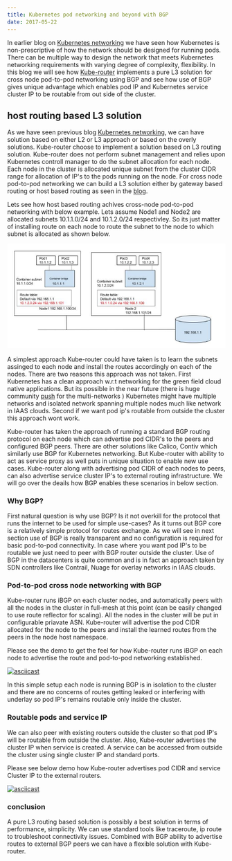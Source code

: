 ```yaml
---
title: Kubernetes pod networking and beyond with BGP
date: 2017-05-22
---
```

In earlier blog on [Kubernetes networking](https://cloudnativelabs.github.io/post/2017-04-18-kubernetes-networking/) we have seen how Kubernetes is non-prescriptive of how the network should be designed for running pods. There can be multiple way to design the network that meets Kubernetes networking requirements with varying degree of complexity, flexibility. In this blog we will see how [Kube-router](https://github.com/cloudnativelabs/kube-router) implements a pure L3 solution for cross node pod-to-pod networking using BGP and see how use of BGP gives unique advantage which enables pod IP and Kubernetes service cluster IP to be routable from out side of the cluster. 

## host routing based L3 solution

As we have seen previous blog [Kubernetes networking](https://cloudnativelabs.github.io/post/2017-04-18-kubernetes-networking/), we can have solution based on either L2 or L3 approach or based on the overly solutions. Kube-router choose to implement a solution based on L3 routing solution. Kube-router does not perform subnet management and relies upon Kubernetes controll manager to do the subnet allocation for each node. Each node in the cluster is allocated unique subnet from the cluster CIDR range for allocation of IP's to the pods running on the node. For cross node pod-to-pod networking we can build a L3 solution either by gateway based routing or host based routing as seen in the [blog](https://cloudnativelabs.github.io/post/2017-04-18-kubernetes-networking/).  

Lets see how host based routing achives cross-node pod-to-pod networking with below example. Lets assume Node1 and Node2 are allocated subnets 10.1.1.0/24 and 10.1.2.0/24 respectivley. So its just matter of installing route on each node to route the subnet to the node to which subnet is allocated as shown below. 

![Host Routing](/img/l3-host-routing.jpg)

A simplest approach Kube-router could have taken is to learn the subnets assinged to each node and install the routes accordingly on each of the nodes. There are two reasons this approach was not taken.
First Kubernetes has a clean approach w.r.t networking for the green field cloud native applications. But its possible in the near future (there is huge community [push](https://groups.google.com/forum/#!topic/kubernetes-sig-network/8nDSQ2hF40w) for the multi-networks ) Kubernetes might have multiple networks and isolated network spanning multiple nodes much like network in IAAS clouds. 
Second if we want pod ip's routable from outside the cluster this approach wont work.

Kube-router has taken the approach of running a standard BGP routing protocol on each node which can advertise pod CIDR's to the peers and configured BGP peers. There are other solutions like Calico, Contiv which similarly use BGP for Kubernetes networking. But Kube-router with ability to act as service proxy as well puts in unique situation to enable new use cases. Kube-router along with advertising pod CIDR of each nodes to peers, can also advertise service cluster IP's to external routing infrastructure.
We will go over the deails how BGP enables these scenarios in below section.

### Why BGP?

First natural question is why use BGP? Is it not overkill for the protocol that runs the internet to be used for simple use-cases? As it turns out BGP core is a relatively simple protocol for routes exchange. As we will see in next section use of BGP is really transparent and no configuration is required for basic pod-to-pod connectivity. In case where you want pod IP's to be routable we just need to peer with BGP router outside the cluster. Use of BGP in the datacenters is quite common and is in fact an approach taken by SDN controllers like Contrail, Nuage for overlay networks in IAAS clouds.

### Pod-to-pod cross node networking with BGP

Kube-router runs iBGP on each cluster nodes, and automatically peers with all the nodes in the cluster in full-mesh at this point (can be easily changed to use route reflector for scaling). All the nodes in the cluster will be put in configurable priavate ASN. Kube-router will advertise the pod CIDR allocated for the node to the peers and install the learned routes from the peers in the node host namespace.

Please see the demo to get the feel for how Kube-router runs iBGP on each node to advertise the route and pod-to-pod networking established.

[![asciicast](https://asciinema.org/a/120885.png)](https://asciinema.org/a/120885)

In this simple setup each node is running BGP is in isolation to the cluster and there are no concerns of routes getting leaked or interfering with underlay so pod IP's remains routable only inside the cluster.

### Routable pods and service IP

We can also peer with existing routers outside the cluster so that pod IP's will be routable from outside the cluster. Also, Kube-router advertises the cluster IP when service is created. A service can be accessed from outside the cluster using single cluster IP and standard ports.  

Please see below demo how Kube-router advertises pod CIDR and service Cluster IP to the external routers.

[![asciicast](https://asciinema.org/a/121635.png)](https://asciinema.org/a/121635)

### conclusion

A pure L3 routing based solution is possibly a best solution in terms of performance, simplicity. We can use standard tools like traceroute, ip route to troubleshoot connectivity issues. Combined with BGP ability to advertise routes to external BGP peers we can have a flexible solution with Kube-router. 

